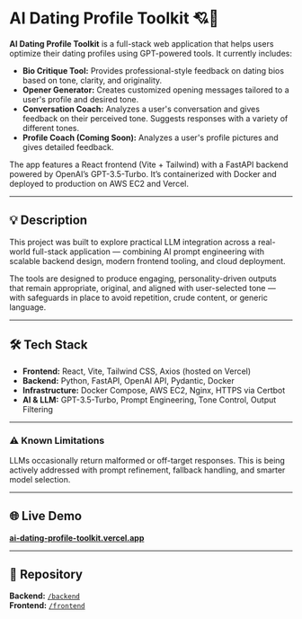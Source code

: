 # AI Dating Profile Toolkit 💘🤖

**AI Dating Profile Toolkit** is a full-stack web application that helps users optimize their dating profiles using GPT-powered tools. It currently includes:

- **Bio Critique Tool:** Provides professional-style feedback on dating bios based on tone, clarity, and originality.
- **Opener Generator:** Creates customized opening messages tailored to a user's profile and desired tone.
- **Conversation Coach:** Analyzes a user's conversation and gives feedback on their perceived tone. Suggests responses with a variety of different tones.
- **Profile Coach (Coming Soon):** Analyzes a user's profile pictures and gives detailed feedback.


The app features a React frontend (Vite + Tailwind) with a FastAPI backend powered by OpenAI’s GPT-3.5-Turbo. It’s containerized with Docker and deployed to production on AWS EC2 and Vercel.

---

## 💡 Description

This project was built to explore practical LLM integration across a real-world full-stack application — combining AI prompt engineering with scalable backend design, modern frontend tooling, and cloud deployment.

The tools are designed to produce engaging, personality-driven outputs that remain appropriate, original, and aligned with user-selected tone — with safeguards in place to avoid repetition, crude content, or generic language.

---

## 🛠️ Tech Stack

- **Frontend:** React, Vite, Tailwind CSS, Axios (hosted on Vercel)
- **Backend:** Python, FastAPI, OpenAI API, Pydantic, Docker
- **Infrastructure:** Docker Compose, AWS EC2, Nginx, HTTPS via Certbot
- **AI & LLM:** GPT-3.5-Turbo, Prompt Engineering, Tone Control, Output Filtering

---

### ⚠️ Known Limitations

LLMs occasionally return malformed or off-target responses. This is being actively addressed with prompt refinement, fallback handling, and smarter model selection.

---

## 🌐 Live Demo

**[ai-dating-profile-toolkit.vercel.app](https://ai-dating-profile-toolkit.vercel.app/)**

---

## 📂 Repository

**Backend:** [`/backend`](https://github.com/zzwerling/ai-dating-profile-toolkit/tree/main/backend)  
**Frontend:** [`/frontend`](https://github.com/zzwerling/ai-dating-profile-toolkit/tree/main/frontend)

